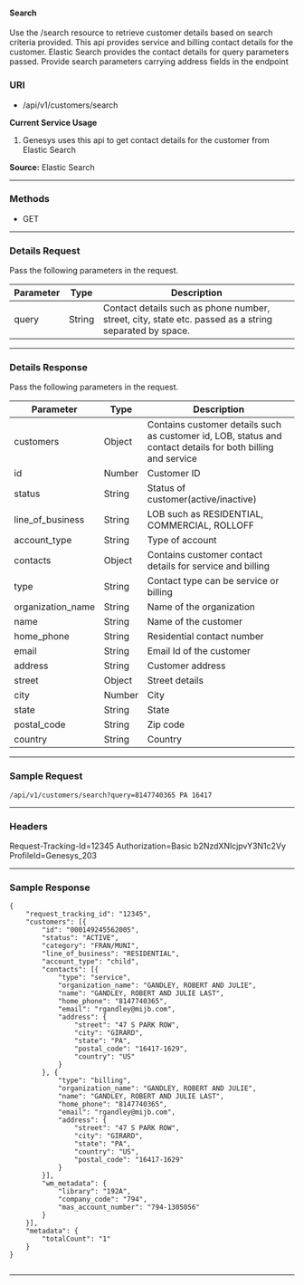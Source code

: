 <link href="markdown.css" rel="stylesheet"></link>

<h4> Search </h4>

Use the /search resource to retrieve customer details based on search criteria provided. This api provides service and billing contact details for the customer. Elastic Search provides the contact details for query parameters passed. Provide search parameters carrying address fields in the endpoint


### **URI**

- /api/v1/customers/search

**Current Service Usage**

1.	Genesys uses this api to get contact details for the customer from Elastic Search

  **Source:** Elastic Search

---

### **Methods**
- GET

---

### **Details Request**
Pass the following parameters in the request.

| Parameter    |Type | Description                              |
| -------------	|----------------|-----------------------------------------------------------------|
|	query	|	String	|	Contact details such as phone number, street, city, state etc. passed as a string separated by space.|




---

### **Details Response**
Pass the following parameters in the request.

| Parameter    |Type | Description                              |
| -------------	|----------------|-----------------------------------------------------------------|
|	customers	|	Object	|	Contains customer details such as customer id, LOB, status and contact details for both billing and service	|
|	id	|	Number	|	Customer ID	|
|	status	|	String	|	Status of customer(active/inactive)	|
|	line_of_business	|	String	|	LOB such as RESIDENTIAL, COMMERCIAL, ROLLOFF	|
|	account_type	|	String	|	Type of account	|
|	contacts	|	Object	|	Contains customer contact details for service and billing	|
|	type	|	String	|	Contact type can be service  or billing	|
|	organization_name	|	String	|	Name of the organization	|
|	name	|	String	|	Name of the customer	|
|	home_phone	|	String	|	Residential contact number	|
|	email	|	String	|	Email Id of the customer	|
|	address	|	String	|	Customer address	|
|	street	|	Object	|	Street details	|
|	city	|	Number	|	City	|
|	state	|	String	|	State	|
|	postal_code	|	String	|	Zip code	|
|	country	|	String	|	Country	|

---

### **Sample Request**
```
/api/v1/customers/search?query=8147740365 PA 16417

```

---
### **Headers**

Request-Tracking-Id=12345
Authorization=Basic b2NzdXNlcjpvY3N1c2Vy
ProfileId=Genesys_203


---

### **Sample Response**

```
{
	"request_tracking_id": "12345",
	"customers": [{
		"id": "000149245562005",
		"status": "ACTIVE",
		"category": "FRAN/MUNI",
		"line_of_business": "RESIDENTIAL",
		"account_type": "child",
		"contacts": [{
			"type": "service",
			"organization_name": "GANDLEY, ROBERT AND JULIE",
			"name": "GANDLEY, ROBERT AND JULIE LAST",
			"home_phone": "8147740365",
			"email": "rgandley@mijb.com",
			"address": {
				"street": "47 S PARK ROW",
				"city": "GIRARD",
				"state": "PA",
				"postal_code": "16417-1629",
				"country": "US"
			}
		}, {
			"type": "billing",
			"organization_name": "GANDLEY, ROBERT AND JULIE",
			"name": "GANDLEY, ROBERT AND JULIE LAST",
			"home_phone": "8147740365",
			"email": "rgandley@mijb.com",
			"address": {
				"street": "47 S PARK ROW",
				"city": "GIRARD",
				"state": "PA",
				"country": "US",
				"postal_code": "16417-1629"
			}
		}],
		"wm_metadata": {
			"library": "192A",
			"company_code": "794",
			"mas_account_number": "794-1305056"
		}
	}],
	"metadata": {
		"totalCount": "1"
	}
}


```

---
